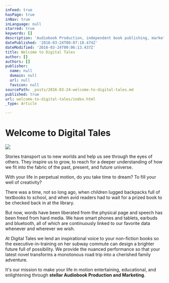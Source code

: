 ```yaml
---
inFeed: true
hasPage: true
inNav: true
inLanguage: null
starred: true
keywords: []
description: 'Audiobook Production, independent book publishing, marketing for authors'
datePublished: '2016-03-24T00:07:18.474Z'
dateModified: '2016-03-24T00:06:13.437Z'
title: Welcome to Digital Tales
author: []
authors: []
publisher:
  name: null
  domain: null
  url: null
  favicon: null
sourcePath: _posts/2016-03-24-welcome-to-digital-tales.md
published: true
url: welcome-to-digital-tales/index.html
_type: Article

---
```

# Welcome to Digital Tales
![](https://the-grid-user-content.s3-us-west-2.amazonaws.com/c2721f6b-9ae4-4cce-845b-c3f237f9d759.jpg)

Stories transport us to new worlds and help us see through the eyes of others. They inspire us to grow, to reach for a deeper understanding of how we fit into the fabric of the past, present, and future universe.

With your life in perpetual motion, do you take time to dream? To fill your well of creativity?

There was a time, not so long ago, when children lugged backpacks full of textbooks to school, and when avid readers had to wait for a prized book to be checked back in at the library.

But now, words have been liberated from the physical page and speech has been freed from hard media. We have smart phones and tablets, earbuds and bluetooth, all of which are continuously linked to our favorite data whenever and wherever we wish.

At Digital Tales we lend an inspirational voice to your non-fiction books so the executive-in-training on her subway commute can design a brighter future full of possibility. We provide the nuanced performance so that your latest novel transforms a monotonous road trip into a cherished family adventure.

It's our mission to make your life in motion entertaining, educational, and enlightening through **stellar Audiobook Production and Marketing**.